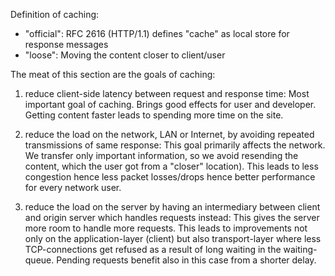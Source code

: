 Definition of caching:
- "official": RFC 2616 (HTTP/1.1) defines "cache" as local store for response messages
- "loose": Moving the content closer to client/user

The meat of this section are the goals of caching:

1. reduce client-side latency between request and response time:
Most important goal of caching. Brings good effects for user and developer. Getting content faster leads to spending more time on the site.

2. reduce the load on the network, LAN or Internet, by avoiding repeated transmissions of same response:
This goal primarily affects the network. We transfer only important information, so we avoid resending the content, which the user got from a "closer" location).
This leads to less congestion hence less packet losses/drops hence better performance for every network user.

3. reduce the load on the server by having an intermediary between client and origin server which handles requests instead:
This gives the server more room to handle more requests.
This leads to improvements not only on the application-layer (client) but also transport-layer where less TCP-connections get refused as a result of long waiting in the waiting-queue.
Pending requests benefit also in this case from a shorter delay.
